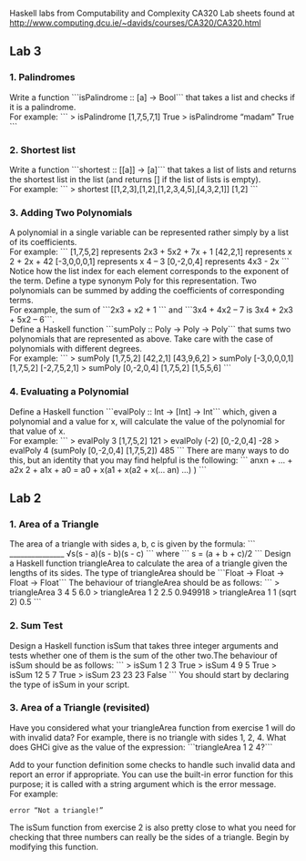 Haskell labs from Computability and Complexity CA320
Lab sheets found at http://www.computing.dcu.ie/~davids/courses/CA320/CA320.html

<h2>Lab 3</h2>

<h3>1. Palindromes</h3>
Write a function ```isPalindrome :: [a] -> Bool``` 
that takes a list and checks if 
it is a palindrome. <br /> For example:
```
> isPalindrome [1,7,5,7,1]
True
> isPalindrome “madam”
True
```
<h3>2. Shortest list</h3>
Write a function ```shortest :: [[a]] -> [a]``` 
that takes a list of lists and returns 
the shortest list in the list (and returns [] if the list of lists is empty). <br /> For example:
```
> shortest [[1,2,3],[1,2],[1,2,3,4,5],[4,3,2,1]]
[1,2]
```
<h3>3. Adding Two Polynomials</h3>
A polynomial in a single variable can be represented rather simply by a list of its 
coefficients. <br /> For example: 
```
[1,7,5,2] represents 2x3 + 5x2 + 7x + 1 
[42,2,1] represents x
2 + 2x + 42 
[-3,0,0,0,1] represents x
4 – 3
[0,-2,0,4] represents 4x3 - 2x
```
Notice how the list index for each element corresponds to the exponent of the term.
Define a type synonym Poly for this representation. Two polynomials can be summed 
by adding the coefficients of corresponding terms. <br /> For example, the sum of ```2x3 + x2 + 1 ```
and ```3x4 + 4x2 – 7 is 3x4 + 2x3 + 5x2 – 6```.<br />
Define a Haskell function ```sumPoly :: Poly -> Poly -> Poly``` that sums two 
polynomials that are represented as above. Take care with the case of polynomials with 
different degrees. <br /> For example:
```
> sumPoly [1,7,5,2] [42,2,1] 
[43,9,6,2] 
> sumPoly [-3,0,0,0,1] [1,7,5,2] 
[-2,7,5,2,1] 
> sumPoly [0,-2,0,4] [1,7,5,2]
[1,5,5,6]
```
<h3>4. Evaluating a Polynomial</h3>
Define a Haskell function ```evalPoly :: Int -> [Int] -> Int``` which, given a 
polynomial and a value for x, will calculate the value of the polynomial for that value of 
x. <br /> For example: 
```
> evalPoly 3 [1,7,5,2] 
121 
> evalPoly (-2) [0,-2,0,4] 
-28 
> evalPoly 4 (sumPoly [0,-2,0,4] [1,7,5,2])
485
```
There are many ways to do this, but an identity that you may find helpful is the 
following:
```
anxn + … + a2x
2 + a1x + a0 = a0 + x(a1 + x(a2 + x(… an) …) )
```
<h2>Lab 2</h2>

<h3>1. Area of a Triangle</h3>
The area of a triangle with sides a, b, c is given by the formula:
```
 _______________ 
√s(s - a)(s - b)(s - c)
```
where
```
s = (a + b + c)/2
```
Design a Haskell function triangleArea to calculate the area of a triangle given the
lengths of its sides. 
The type of triangleArea should be ```Float -> Float -> Float -> Float```
The behaviour of triangleArea should be as follows:
```
> triangleArea 3 4 5
6.0
> triangleArea 1 2 2.5
0.949918
> triangleArea 1 1 (sqrt 2)
0.5
```
<h3>2. Sum Test</h3>
Design a Haskell function isSum that takes three integer arguments and tests whether 
one of them is the sum of the other two.The behaviour of isSum should be as follows:
```
> isSum 1 2 3
True
> isSum 4 9 5
True
> isSum 12 5 7
True
> isSum 23 23 23
False
```
You should start by declaring the type of isSum in your script.

<h3>3. Area of a Triangle (revisited)</h3>
Have you considered what your triangleArea function from exercise 1 will do with 
invalid data? For example, there is no triangle with sides 1, 2, 4. What does GHCi give as 
the value of the expression: ```triangleArea 1 2 4?```

Add to your function definition some checks to handle such invalid data and report an
error if appropriate. You can use the built-in error function for this purpose; it is called 
with a string argument which is the error message. <br /> For example:
```
error “Not a triangle!”
```
The isSum function from exercise 2 is also pretty close to what you need for checking 
that three numbers can really be the sides of a triangle. Begin by modifying this
function.
